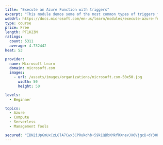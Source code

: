 ```yaml
---
title: "Execute an Azure Function with triggers"
excerpt: "This module demos some of the most common types of triggers for executing Azure Functions and how to configure them to execute your logic."
webUrl: https://docs.microsoft.com/en-us/learn/modules/execute-azure-function-with-triggers/
type: course
price: Free
length: PT1H23M
ratings:
  count: 5311
  average: 4.732442
heat: 53

provider:
  name: Microsoft Learn
  domain: microsoft.com
  images:
    - url: /assets/images/organizations/microsoft.com-50x50.jpg
      width: 50
      height: 50

levels:
  - Beginner

topics:
  - Azure
  - Compute
  - Serverless
  - Management Tools

secured: "IBN2iUpGmUxCzL8lA7Cwx3CPRukdhb+59k1QBbKMkfRXnevJX6VjgcB+dY3OFKl0uWbCNAXjShvECyzE65jk9FBI7AWs2yod4MTg1HKnGh0DrtMQv7CP5cqQJuVoUNSkUN+OKGN+IA25hX9Yqltj7fbRdHfL3CgGjq5jZ7GrXo7fPnam/9JzeAeXJVT62+HTY4Gq+/9rqDJbIKT7ZypoZPHyXHvpMkq3PZb1ojDWxxOSArP7INvghbUIirjGq7gYWpBo0tmH3GG5nWNv5pcdqlufyLz0J+8r9HHVagSL/kbxwDAcq/hPciIQn8FGdtUBEhsFlkhhlHxRAky2kJZ0WPORjsE6PXD1yUIt3z/LkZvPuA1ewO/T1ZAMRhVms2+8CCEM5vtfDa1WIG5wBktt1vjfcSGzBVPTaH2VBNL+D1s=;YcmFCtoRZ1rJsvf18ru54Q=="
---
```


